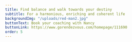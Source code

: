 ```yaml
---
title: Find balance and walk towards your destiny
subtitle: For a harmonious, enriching and coherent life
backgroundImg: "/uploads/red-man2.jpg"
buttonText: Book your coaching with Nancy
buttonLink: https://www.gorendezvous.com/homepage/111690
order: 5
---
```

